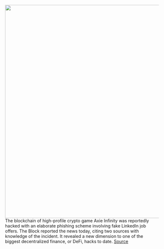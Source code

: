 <img src='https://cdn.vox-cdn.com/thumbor/7RL-uL3QkJhGEH6knJsi7Af45_c=/0x0:984x692/1200x800/filters:focal(414x268:570x424)/cdn.vox-cdn.com/uploads/chorus_image/image/71051571/axie_infinity_oorigin_pic.0.jpg' width='700px' /><br/>
The blockchain of high-profile crypto game Axie Infinity was reportedly hacked with an elaborate phishing scheme involving fake LinkedIn job offers. The Block reported the news today, citing two sources with knowledge of the incident. It revealed a new dimension to one of the biggest decentralized finance, or DeFi, hacks to date.
<a href='https://www.theverge.com/2022/7/6/23196713/axie-infinity-ronin-blockchain-hack-phishing-linkedin-job-offer'> Source <a/>